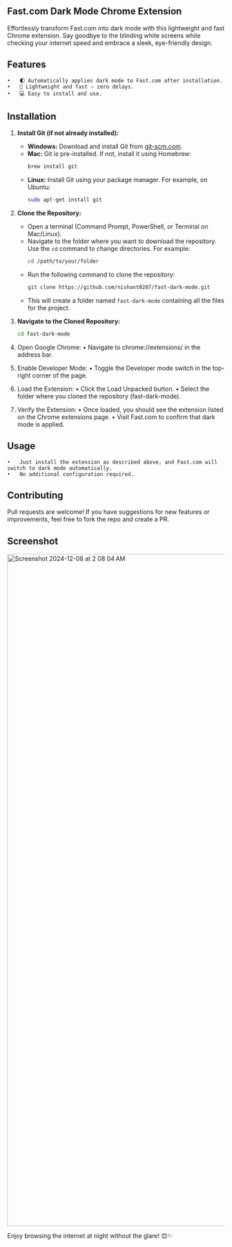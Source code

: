 ## Fast.com Dark Mode Chrome Extension

Effortlessly transform Fast.com into dark mode with this lightweight and fast Chrome extension. Say goodbye to the blinding white screens while checking your internet speed and embrace a sleek, eye-friendly design.

## Features

	•	🌓 Automatically applies dark mode to Fast.com after installation.
	•	🚀 Lightweight and fast – zero delays.
	•	💻 Easy to install and use.

## **Installation**

1. **Install Git (if not already installed):**  
   - **Windows:** Download and install Git from [git-scm.com](https://git-scm.com/).  
   - **Mac:** Git is pre-installed. If not, install it using Homebrew:  
     ```bash
     brew install git
     ```
   - **Linux:** Install Git using your package manager. For example, on Ubuntu:  
     ```bash
     sudo apt-get install git
     ```

2. **Clone the Repository:**  
   - Open a terminal (Command Prompt, PowerShell, or Terminal on Mac/Linux).  
   - Navigate to the folder where you want to download the repository. Use the `cd` command to change directories. For example:  
     ```bash
     cd /path/to/your/folder
     ```
   - Run the following command to clone the repository:  
     ```bash
     git clone https://github.com/nishant0207/fast-dark-mode.git
     ```
   - This will create a folder named `fast-dark-mode` containing all the files for the project.

3. **Navigate to the Cloned Repository:**  
   ```bash
   cd fast-dark-mode

4.	Open Google Chrome:
	•	Navigate to chrome://extensions/ in the address bar.
5.	Enable Developer Mode:
	•	Toggle the Developer mode switch in the top-right corner of the page.
6.	Load the Extension:
	•	Click the Load Unpacked button.
	•	Select the folder where you cloned the repository (fast-dark-mode).
7.	Verify the Extension:
	•	Once loaded, you should see the extension listed on the Chrome extensions page.
	•	Visit Fast.com to confirm that dark mode is applied.

## Usage

	•	Just install the extension as described above, and Fast.com will switch to dark mode automatically.
	•	No additional configuration required.

## Contributing

Pull requests are welcome! If you have suggestions for new features or improvements, feel free to fork the repo and create a PR.

## Screenshot

<img width="1552" alt="Screenshot 2024-12-08 at 2 08 04 AM" src="https://github.com/user-attachments/assets/b82b5a1e-5ccf-4ed9-bb9e-85470f03533b">

Enjoy browsing the internet at night without the glare! 😊✨
